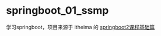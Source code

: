 # springboot_01_ssmp

学习springboot，项目来源于 itheima 的 [springboot2课程基础篇](https://www.bilibili.com/video/BV15b4y1a7yG?p=53)
